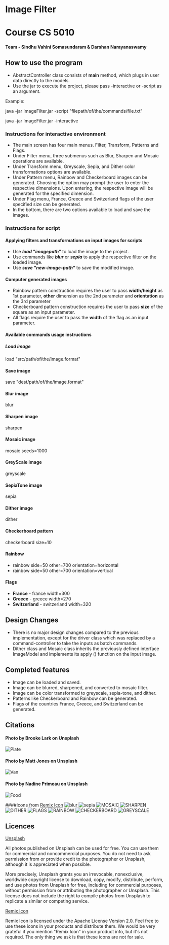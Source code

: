# Image Filter
# Course CS 5010

#### Team - Sindhu Vahini Somasundaram & Darshan Narayanaswamy

## How to use the program

* AbstractController class consists of **main** method, which plugs in user data directly to the
 models.
* Use the jar to execute the project, please pass -interactive or -script <file-path> as an argument.

Example:

java -jar ImageFilter.jar -script "filepath/of/the/commands/file.txt"

java -jar ImageFilter.jar -interactive

### Instructions for interactive environment
* The main screen has four main menus. Filter, Transform, Patterns and Flags.
* Under Filter menu, three submenus such as Blur, Sharpen and Mosaic operations are available.
* Under Transform menu, Greyscale, Sepia, and Dither color transformations options are available. 
* Under Pattern menu, Rainbow and Checkerboard images can be generated. Choosing the option may prompt the user to enter the respective dimensions. Upon entering, the respective image will be generated for the specified dimension.
* Under Flag menu, France, Greece and Switzerland flags of the user specified size can be generated.
* In the bottom, there are two options available to load and save the images.  

### Instructions for script
#### Applying filters and transformations on input images for scripts
* Use **_load "imagepath"_** to load the image to the project.
* Use commands like **_blur_** or **_sepia_** to apply the respective filter on the loaded image.
* Use **_save "new-image-path"_** to save the modified image.

#### Computer generated images
* Rainbow pattern construction requires the user to pass **width/height** as 1st parameter, **other**
 dimension as the 2nd parameter and **orientation** as the 3rd parameter 
* Checkerboard pattern construction requires the user to pass **size** of the square as an input
 parameter.
* All flags require the user to pass the **width** of the flag as an input parameter.

#### Available commands usage instructions

##### Load image
load "src/path/of/the/image.format"

#### Save image
save "dest/path/of/the/image.format"

#### Blur image
blur

#### Sharpen image
sharpen

#### Mosaic image
mosaic seeds=1000

#### GreyScale image
greyscale

#### SepiaTone image
sepia

#### Dither image
dither

#### Checkerboard pattern
checkerboard size=10

#### Rainbow 
* rainbow side=50 other=700 orientation=horizontal
* rainbow side=50 other=700 orientation=vertical

#### Flags
* **France** - france width=300
* **Greece** - greece width=270
* **Switzerland** - switzerland width=320

## Design Changes
* There is no major design changes compared to the previous implementation, except for the driver
 class which was replaced by a command-controller to take the inputs as batch commands.
* Dither class and Mosaic class inherits the previously defined interface ImageModel and implements its apply
() function on the input image. 

## Completed features
* Image can be loaded and saved.
* Image can be blurred, sharpened, and converted to mosaic filter.
* Image can be color transformed to greyscale, sepia-tone, and dither.
* Patterns like Checkerboard and Rainbow can be generated.
* Flags of the countries France, Greece, and Switzerland can be generated.  

## Citations

#### Photo by Brooke Lark on Unsplash
![Plate][PLATE]

#### Photo by Matt Jones on Unsplash
![Van][VAN] 

#### Photo by Nadine Primeau on Unsplash
![Food][FOOD]

####Icons from [Remix Icon](https://remixicon.com/)
![blur] ![sepia] ![MOSAIC] ![SHARPEN] ![DITHER] ![FLAGS] ![RAINBOW] ![CHECKERBOARD] ![GREYSCALE]


## Licences
[Unsplash](https://unsplash.com/license)

All photos published on Unsplash can be used for free. You can use them for commercial and noncommercial purposes. You do not need to ask permission from or provide credit to the photographer or Unsplash, although it is appreciated when possible.

More precisely, Unsplash grants you an irrevocable, nonexclusive, worldwide copyright license to download, copy, modify, distribute, perform, and use photos from Unsplash for free, including for commercial purposes, without permission from or attributing the photographer or Unsplash. This license does not include the right to compile photos from Unsplash to replicate a similar or competing service.

[Remix Icon](https://github.com/Remix-Design/remixicon#license)

Remix Icon is licensed under the Apache License Version 2.0. Feel free to use these icons in your products and distribute them. We would be very grateful if you mention "Remix Icon" in your product info, but it's not required. The only thing we ask is that these icons are not for sale.




[VAN]: res/input/van.jpg

[FOOD]: res/input/food.jpg

[PLATE]: res/input/plate.jpg

[BLUR]: res/assets/blur.png

[SEPIA]: res/assets/sepia.png

[MOSAIC]: res/assets/mosaic.png

[SHARPEN]: res/assets/sharpen.png

[DITHER]: res/assets/dither.png

[FLAGS]: res/assets/flags.png

[RAINBOW]: res/assets/rainbow.png

[CHECKERBOARD]: res/assets/checkerboard.png

[GREYSCALE]: res/assets/greyscale.png
